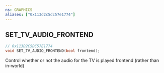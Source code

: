 ```yaml
---
ns: GRAPHICS
aliases: ["0x113d2c5dc57e1774"]
---
```

## SET_TV_AUDIO_FRONTEND

```c
// 0x113D2C5DC57E1774
void SET_TV_AUDIO_FRONTEND(bool frontend);
```

Control whether or not the audio for the TV is played frontend (rather than in-world)

